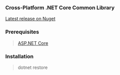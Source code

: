 ### Cross-Platform .NET Core Common Library


[Latest release on Nuget](https://www.nuget.org/packages/NetCoreStack.Common/)


### Prerequisites
> [ASP.NET Core](https://github.com/aspnet/Home)

### Installation

> dotnet restore

